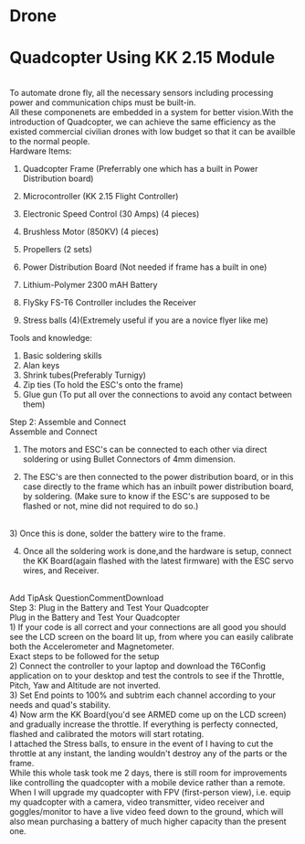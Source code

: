 # Drone
<h1>Quadcopter Using KK 2.15 Module</h1><br>
To automate drone fly, all the necessary sensors including processing power and communication chips must be built-in.<br> All these componenets are embedded in a system for better vision.With the introduction of Quadcopter, we can achieve the same efficiency as the existed commercial civilian drones with low budget so that it can be availble to the normal people.

<br>
Hardware Items:<br>

1) Quadcopter Frame (Preferrably one which has a built in Power Distribution board)<br>

2) Microcontroller (KK 2.15 Flight Controller)<br>

3) Electronic Speed Control (30 Amps) (4 pieces)<br>

4) Brushless Motor (850KV) (4 pieces)<br>

5) Propellers (2 sets)<br>

6) Power Distribution Board (Not needed if frame has a built in one)<br>

7) Lithium-Polymer 2300 mAH Battery<br>

8) FlySky FS-T6 Controller includes the Receiver<br>

9) Stress balls (4)(Extremely useful if you are a novice flyer like me)<br>



Tools and knowledge:<br>

1) Basic soldering skills<br>
2) Alan keys<br>
3) Shrink tubes(Preferably Turnigy)<br>
4) Zip ties (To hold the ESC's onto the frame)<br>
5) Glue gun (To put all over the connections to avoid any contact between them)<br>

Step 2: Assemble and Connect<br>
Assemble and Connect<br>
1) The motors and ESC's can be connected to each other via direct soldering or using Bullet Connectors of 4mm dimension.<br>

2) The ESC's are then connected to the power distribution board, or in this case directly to the frame which has an inbuilt power distribution board, by soldering. (Make sure to know if the ESC's are supposed to be flashed or not, mine did not required to do so.)

<br>3) Once this is done, solder the battery wire to the frame.<br>

4) Once all the soldering work is done,and the hardware is setup, connect the KK Board(again flashed with the latest firmware) with the ESC servo wires, and Receiver.
<br>
Add TipAsk QuestionCommentDownload<br>
Step 3: Plug in the Battery and Test Your Quadcopter<br>
Plug in the Battery and Test Your Quadcopter<br>
1) If your code is all correct and your connections are all good you should see the LCD screen on the board lit up, from where you can easily calibrate both the Accelerometer and Magnetometer.
<br>
Exact steps to be followed for the setup<br>
2) Connect the controller to your laptop and download the T6Config application on to your desktop and test the controls to see if the Throttle, Pitch, Yaw and Altitude are not inverted.
<br>
3) Set End points to 100% and subtrim each channel according to your needs and quad's stability.<br>
4) Now arm the KK Board(you'd see ARMED come up on the LCD screen) and gradually increase the throttle. If everything is perfecty connected, flashed and calibrated the motors will start rotating.
<br>
I attached the Stress balls, to ensure in the event of I having to cut the throttle at any instant, the landing wouldn't destroy any of the parts or the frame.
<br>
While this whole task took me 2 days, there is still room for improvements like controlling the quadcopter with a mobile device rather than a remote.
<br>
When I will upgrade my quadcopter with FPV (first-person view), i.e. equip my quadcopter with a camera, video transmitter, video receiver and goggles/monitor to have a live video feed down to the ground, which will also mean purchasing a battery of much higher capacity than the present one.<br>
